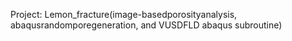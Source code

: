 Project: Lemon_fracture(image-basedporosityanalysis, abaqusrandomporegeneration, and VUSDFLD abaqus subroutine)
